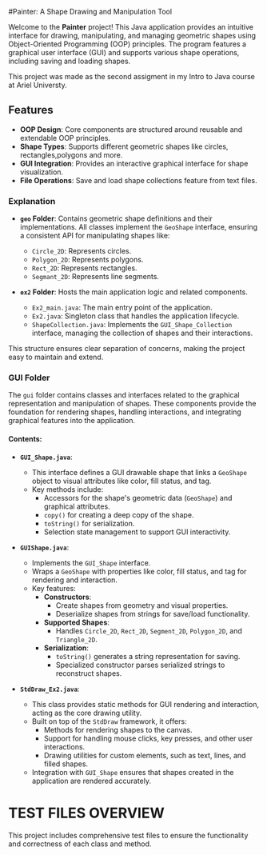 #Painter: A Shape Drawing and Manipulation Tool

Welcome to the **Painter** project! This Java application provides an intuitive interface for drawing, manipulating, and managing geometric shapes using Object-Oriented Programming (OOP) principles. The program features a graphical user interface (GUI) and supports various shape operations, including saving and loading shapes.

This project was made as the second assigment in my Intro to Java course at Ariel Universty.

## Features

- **OOP Design**: Core components are structured around reusable and extendable OOP principles.
- **Shape Types**: Supports different geometric shapes like circles, rectangles,polygons and more.
- **GUI Integration**: Provides an interactive graphical interface for shape visualization.
- **File Operations**: Save and load shape collections feature from text files.


### Explanation

- **`geo` Folder**: Contains geometric shape definitions and their implementations. All classes implement the `GeoShape` interface, ensuring a consistent API for manipulating shapes like:
  - `Circle_2D`: Represents circles.
  - `Polygon_2D`: Represents polygons.
  - `Rect_2D`: Represents rectangles.
  - `Segmant_2D`: Represents line segments.

- **`ex2` Folder**: Hosts the main application logic and related components.
  - `Ex2_main.java`: The main entry point of the application.
  - `Ex2.java`: Singleton class that handles the application lifecycle.
  - `ShapeCollection.java`: Implements the `GUI_Shape_Collection` interface, managing the collection of shapes and their interactions.

This structure ensures clear separation of concerns, making the project easy to maintain and extend.


### GUI Folder

The `gui` folder contains classes and interfaces related to the graphical representation and manipulation of shapes. These components provide the foundation for rendering shapes, handling interactions, and integrating graphical features into the application.

#### Contents:

- **`GUI_Shape.java`**:
  - This interface defines a GUI drawable shape that links a `GeoShape` object to visual attributes like color, fill status, and tag.
  - Key methods include:
    - Accessors for the shape's geometric data (`GeoShape`) and graphical attributes.
    - `copy()` for creating a deep copy of the shape.
    - `toString()` for serialization.
    - Selection state management to support GUI interactivity.

- **`GUIShape.java`**:
  - Implements the `GUI_Shape` interface.
  - Wraps a `GeoShape` with properties like color, fill status, and tag for rendering and interaction.
  - Key features:
    - **Constructors**:
      - Create shapes from geometry and visual properties.
      - Deserialize shapes from strings for save/load functionality.
    - **Supported Shapes**:
      - Handles `Circle_2D`, `Rect_2D`, `Segment_2D`, `Polygon_2D`, and `Triangle_2D`.
    - **Serialization**:
      - `toString()` generates a string representation for saving.
      - Specialized constructor parses serialized strings to reconstruct shapes.

- **`StdDraw_Ex2.java`**:
  - This class provides static methods for GUI rendering and interaction, acting as the core drawing utility.
  - Built on top of the `StdDraw` framework, it offers:
    - Methods for rendering shapes to the canvas.
    - Support for handling mouse clicks, key presses, and other user interactions.
    - Drawing utilities for custom elements, such as text, lines, and filled shapes.
  - Integration with `GUI_Shape` ensures that shapes created in the application are rendered accurately.

# TEST FILES OVERVIEW

This project includes comprehensive test files to ensure the functionality and correctness of each class and method.

